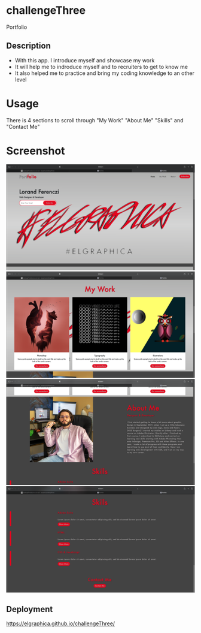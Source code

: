 # challengeThree

Portfolio

## Description

- With this app. I  introduce myself and showcase my work
- It will help me to indroduce myself and to recruiters to get to know me
- It also helped me to practice and bring my coding knowledge to an other level 

# Usage

There is 4 sections to scroll through "My Work" "About Me" "Skills" and "Contact Me"

# Screenshot

   ![Screenshot](images/Screenshot%202022-12-13%20at%2020.40.11%20(2).png)
   ![Screenshot](images/Screenshot%202022-12-13%20at%2020.40.22%20(2).png)
   ![Screenshot](images/Screenshot%202022-12-13%20at%2020.40.30%20(2).png)
   ![Screenshot](images/Screenshot%202022-12-13%20at%2020.40.37%20(2).png)


   ## Deployment

   https://elgraphica.github.io/challengeThree/

